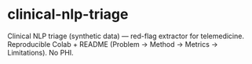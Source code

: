 # clinical-nlp-triage
Clinical NLP triage (synthetic data) — red-flag extractor for telemedicine. Reproducible Colab + README (Problem → Method → Metrics → Limitations). No PHI.
